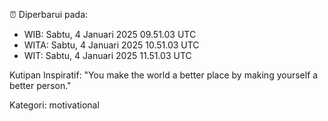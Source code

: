 ⏰ Diperbarui pada:
- WIB: Sabtu, 4 Januari 2025 09.51.03 UTC
- WITA: Sabtu, 4 Januari 2025 10.51.03 UTC
- WIT: Sabtu, 4 Januari 2025 11.51.03 UTC

Kutipan Inspiratif:
"You make the world a better place by making yourself a better person."


Kategori: motivational

